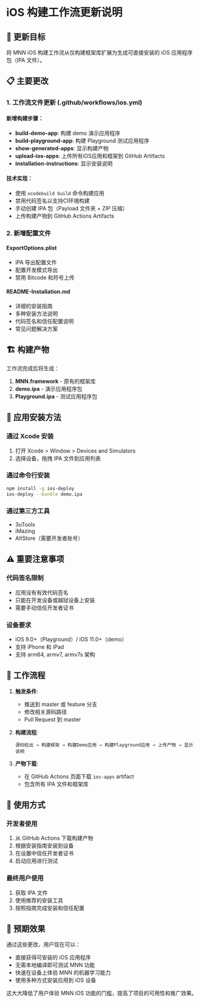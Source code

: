 # iOS 构建工作流更新说明

## 🎯 更新目标

将 MNN iOS 构建工作流从仅构建框架库扩展为生成可直接安装的 iOS 应用程序包（IPA 文件）。

## 📋 主要更改

### 1. 工作流文件更新 (.github/workflows/ios.yml)

#### 新增构建步骤：
- **build-demo-app**: 构建 demo 演示应用程序
- **build-playground-app**: 构建 Playground 测试应用程序
- **show-generated-apps**: 显示构建产物
- **upload-ios-apps**: 上传所有iOS应用和框架到 GitHub Artifacts
- **installation-instructions**: 显示安装说明

#### 技术实现：
- 使用 `xcodebuild build` 命令构建应用
- 禁用代码签名以支持CI环境构建
- 手动创建 IPA 包（Payload 文件夹 + ZIP 压缩）
- 上传构建产物到 GitHub Actions Artifacts

### 2. 新增配置文件

#### ExportOptions.plist
- IPA 导出配置文件
- 配置开发模式导出
- 禁用 Bitcode 和符号上传

#### README-Installation.md
- 详细的安装指南
- 多种安装方法说明
- 代码签名和信任配置说明
- 常见问题解决方案

## 🏗 构建产物

工作流完成后将生成：

1. **MNN.framework** - 原有的框架库
2. **demo.ipa** - 演示应用程序包
3. **Playground.ipa** - 测试应用程序包

## 📱 应用安装方法

### 通过 Xcode 安装
1. 打开 Xcode > Window > Devices and Simulators
2. 选择设备，拖拽 IPA 文件到应用列表

### 通过命令行安装
```bash
npm install -g ios-deploy
ios-deploy --bundle demo.ipa
```

### 通过第三方工具
- 3uTools
- iMazing  
- AltStore（需要开发者账号）

## ⚠️ 重要注意事项

### 代码签名限制
- 应用没有有效代码签名
- 只能在开发设备或越狱设备上安装
- 需要手动信任开发者证书

### 设备要求
- iOS 9.0+（Playground）/ iOS 11.0+（demo）
- 支持 iPhone 和 iPad
- 支持 arm64, armv7, armv7s 架构

## 🔄 工作流程

1. **触发条件**: 
   - 推送到 master 或 feature 分支
   - 修改相关源码路径
   - Pull Request 到 master

2. **构建流程**:
   ```
   源码检出 → 构建框架 → 构建Demo应用 → 构建Playground应用 → 上传产物 → 显示说明
   ```

3. **产物下载**:
   - 在 GitHub Actions 页面下载 `ios-apps` artifact
   - 包含所有 IPA 文件和框架库

## 🚀 使用方式

### 开发者使用
1. 从 GitHub Actions 下载构建产物
2. 根据安装指南安装到设备
3. 在设置中信任开发者证书
4. 启动应用进行测试

### 最终用户使用
1. 获取 IPA 文件
2. 使用推荐的安装工具
3. 按照指南完成安装和信任配置

## 🎉 预期效果

通过这些更改，用户现在可以：
- 直接获得可安装的 iOS 应用程序
- 无需本地编译即可测试 MNN 功能
- 快速在设备上体验 MNN 的机器学习能力
- 使用多种方式安装应用到 iOS 设备

这大大降低了用户体验 MNN iOS 功能的门槛，提高了项目的可用性和推广效果。
